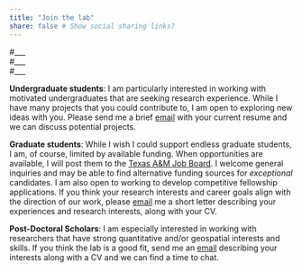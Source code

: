 ```yaml
---
title: "Join the lab"
share: false # Show social sharing links?
---
```


#___    
#___    
#___    

__**Undergraduate students**__: I am particularly interested in working with motivated undergraduates that are seeking research experience. While I have many projects that you could contribute to, I am open to exploring new ideas with you. Please send me a brief [email](mailto:bpease1@siu.edu) with your current resume and we can discuss potential projects.    

__**Graduate students**__: While I wish I could support endless graduate students, I am, of course, limited by available funding. When opportunities are available, I will post them to the [Texas A&M Job Board](https://wfscjobs.tamu.edu/job-board/). I welcome general inquiries and may be able to find alternative funding sources for *exceptional* candidates. I am also open to working to develop competitive fellowship applications. If you think your research interests and career goals align with the direction of our work, please [email](mailto:bpease1@siu.edu) me a short letter describing your experiences and research interests, along with your CV.     

__**Post-Doctoral Scholars**__: I am especially interested in working with researchers that have strong quantitative and/or geospatial interests and skills. If you think the lab is a good fit, send me an [email](mailto:bpease1@siu.edu) describing your interests along with a CV and we can find a time to chat.